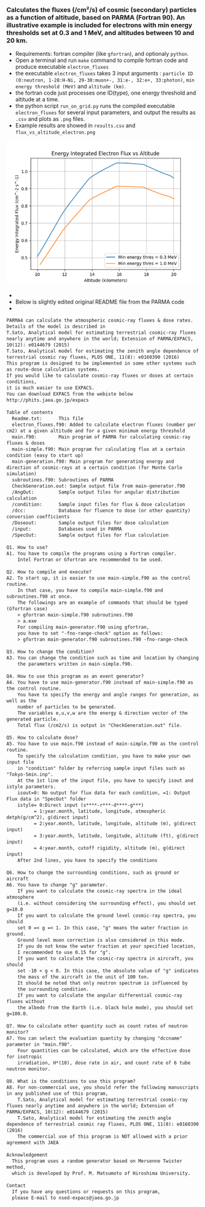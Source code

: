 ### Calculates the fluxes (/cm²/s) of cosmic (secondary) particles as a function of altitude, based on PARMA (Fortran 90). An illustrative example is included for electrons with min energy thresholds set at 0.3 and 1 MeV, and altitudes between 10 and 20 km.

* Requirements: fortran compiler (like `gfortran`), and optionaly `python`.
* Open a terminal and run `make` command to compile fortran code and produce executable `electron_fluxes`
* the executable `electron_fluxes` takes 3 input arguments : `particle ID (0:neutron, 1-28:H-Ni, 29-30:muon+-, 31:e-, 32:e+, 33:photon)`, `min energy threshold (MeV)` and `altitude (km)`.
* the fortran code just processes one ID(type), one energy threshold and altitude at a time.
* the python script `run_on_grid.py` runs the compiled executable 
`electron_fluxes` for several input parameters, and output the results as `.csv` and plots as `.png` files.
* Example results are showed in `results.csv` and `flux_vs_altitude_electron.png`

![image](flux_vs_altitude_electron.png)

*
* Below is slightly edited original README file from the PARMA code
*

```
PARMA4 can calculate the atmospheric cosmic-ray fluxes & dose rates.
Details of the model is described in
T.Sato, Analytical model for estimating terrestrial cosmic-ray fluxes nearly anytime and anywhere in the world; Extension of PARMA/EXPACS, 10(12): e0144679 (2015)
T.Sato, Analytical model for estimating the zenith angle dependence of terrestrial cosmic ray fluxes, PLOS ONE, 11(8): e0160390 (2016)
This program is designed to be implemented in some other systems such as route-dose calculation systems. 
If you would like to calculate cosmic-ray fluxes or doses at certain conditions, 
it is much easier to use EXPACS.
You can download EXPACS from the webiste below
http://phits.jaea.go.jp/expacs

Table of contents
  Readme.txt:      This file
  electron_fluxes.f90: Added to calculate electron fluxes (number per cm2) at a given altitude and for a given minimum energy threshold
  main.f90:        Main program of PARMA for calculating cosmic-ray fluxes & doses
  main-simple.f90: Main program for calculating flux at a certain condition (easy to start up)
  main-generation.f90: Main program for generating energy and direction of cosmic-rays at a certain condition (for Monte Carlo simulation)
  subroutines.f90: Subroutines of PARMA
  CheckGeneration.out: Sample output file from main-generator.f90
  /AngOut:         Sample output files for angular distribution calculation
  /condition:      Sample input files for flux & dose calculation
  /dcc:            Database for fluence to dose (or other quantity) conversion coefficients
  /Doseout:        Sample output files for dose calculation
  /input:          Databases used in PARMA
  /SpecOut:        Sample output files for flux calculation

Q1. How to use?
A1. You have to compile the programs using a Fortran compiler.
    Intel Fortran or Gfortran are recommended to be used.

Q2. How to compile and execute?
A2. To start up, it is easier to use main-simple.f90 as the control routine.
    In that case, you have to compile main-simple.f90 and subroutines.f90 at once.
    The followings are an example of commands that should be typed (Gfortran case)
    > gfortran main-simple.f90 subroutines.f90
    > a.exe
    For compiling main-generator.f90 using gfortran, 
    you have to set "-fno-range-check" option as follows:
    > gfortran main-generator.f90 subroutines.f90 -fno-range-check

Q3. How to change the condition?
A3. You can change the condition such as time and location by changing
    the parameters written in main-simple.f90.

Q4. How to use this program as an event generator?
A4. You have to use main-generator.f90 instead of main-simple.f90 as the control routine.
    You have to specify the energy and angle ranges for generation, as well as the
    number of particles to be generated. 
    The variables e,u,v,w are the energy & direction vector of the generated particle.
    Total flux (/cm2/s) is output in "CheckGeneration.out" file.

Q5. How to calculate dose?
A5. You have to use main.f90 instead of main-simple.f90 as the control routine.
    To specify the calculation condition, you have to make your own input file
    in "condition" folder by referring sample input files such as "Tokyo-Smin.inp".
    At the 1st line of the input file, you have to specify isout and istyle parameters.
    isout=0: No output for flux data for each condition, =1: Output Flux data in "SpecOut" folder
    istyle= 0:Direct input (s****-r***-d****-g***)
          = 1:year.month, latitude, longitude, atmospheric detph(g/cm^2), g(direct input)
          = 2:year.month, latitude, longitude, altitude (m), g(direct input) 
          = 3:year.month, latitude, longitude, altitude (ft), g(direct input)
          = 4:year.month, cutoff rigidity, altitude (m), g(direct input)
    After 2nd lines, you have to specify the conditions

Q6. How to change the surrounding conditions, such as ground or aircraft
A6. You have to change "g" parameter.
    If you want to calculate the cosmic-ray spectra in the ideal atmosphere
    (i.e. without considering the surrounding effect), you should set g=10.0
    If you want to calculate the ground level cosmic-ray spectra, you should
    set 0 =< g =< 1. In this case, "g" means the water fraction in ground.
    Ground level muon correction is also considered in this mode.
    If you do not know the water fraction at your specified location, 
    I recommended to use 0.15 for "g".
    If you want to calculate the cosmic-ray spectra in aircraft, you should
    set -10 < g < 0. In this case, the absolute value of "g" indicates
    the mass of the aircraft in the unit of 100 ton. 
    It should be noted that only neutron spectrum is influenced by 
    the surrounding condition.
    If you want to calculate the angular differential cosmic-ray fluxes without
    the albedo from the Earth (i.e. black hole mode), you should set g=100.0.

Q7. How to calculate other quantity such as count rates of neutron monitor?
A7. You can select the evaluation quantity by changing "dccname" parameter in "main.f90".
    Four quantities can be calculated, which are the effective dose for isotropic
    irradiation, H*(10), dose rate in air, and count rate of 6 tube neutron monitor.

Q8. What is the conditions to use this program?
A8. For non-commercial use, you should refer the following manuscripts in any published use of this program,
    T.Sato, Analytical model for estimating terrestrial cosmic-ray fluxes nearly anytime and anywhere in the world; Extension of PARMA/EXPACS, 10(12): e0144679 (2015)
    T.Sato, Analytical model for estimating the zenith angle dependence of terrestrial cosmic ray fluxes, PLOS ONE, 11(8): e0160390 (2016)
    The commercial use of this program is NOT allowed with a prior agreement with JAEA

Acknowledgement
  This program uses a random generator based on Mersenne Twister method,
  which is developed by Prof. M. Matsumoto of Hiroshima University.

Contact
  If you have any questions or requests on this program, 
  please E-mail to nsed-expacs@jaea.go.jp
  ```
